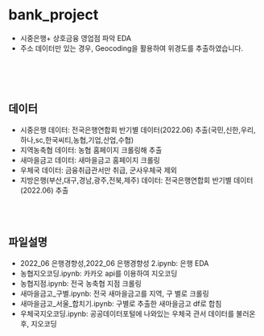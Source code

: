 # bank_project
- 시중은행+ 상호금융 영업점 파악 EDA
- 주소 데이터만 있는 경우, Geocoding을 활용하여 위경도를 추출하였습니다.
</br>
</br>
</br>

## 데이터
- 시중은행 데이터: 전국은행연합회 반기별 데이터(2022.06) 추출(국민,신한,우리,하나,sc,한국씨티,농협,기업,산업,수협)
- 지역농축협 데이터: 농협 홈페이지 크롤링해 추출
- 새마을금고 데이터: 새마을금고 홈페이지 크롤링
- 우체국 데이터: 금융취급관서만 취급, 군사우체국 제외
- 지방은행(부산,대구,경남,광주,전북,제주) 데이터: 전국은행연합회 반기별 데이터(2022.06) 추출
</br>
</br>

## 파일설명
- 2022_06 은행경향성,2022_06 은행경향성 2.ipynb: 은행 EDA
- 농협지오코딩.ipynb: 카카오 api를 이용하여 지오코딩
- 농협지점.ipynb: 전국 농축협 지점 크롤링
- 새마을금고_구별.ipynb: 전국 새마을금고를 지역, 구 별로 크롤링
- 새마을금고_서울_합치기.ipynb: 구별로 추출한 새마을금고 df로 합침
- 우체국지오코딩.ipynb: 공공데이터포털에 나와있는 우체국 관서 데이터를 불러온 후, 지오코딩
